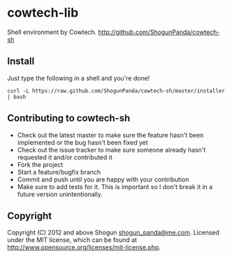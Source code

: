 # cowtech-lib

Shell environment by Cowtech.
http://github.com/ShogunPanda/cowtech-sh

## Install

Just type the following in a shell and you're done!

`curl -L https://raw.github.com/ShogunPanda/cowtech-sh/master/installer | bash`

## Contributing to cowtech-sh
 
* Check out the latest master to make sure the feature hasn't been implemented or the bug hasn't been fixed yet
* Check out the issue tracker to make sure someone already hasn't requested it and/or contributed it
* Fork the project
* Start a feature/bugfix branch
* Commit and push until you are happy with your contribution
* Make sure to add tests for it. This is important so I don't break it in a future version unintentionally.

## Copyright

Copyright (C) 2012 and above Shogun <shogun_panda@me.com>.
Licensed under the MIT license, which can be found at http://www.opensource.org/licenses/mit-license.php.